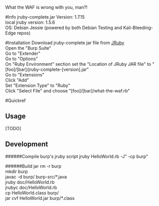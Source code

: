 What the WAF is wrong with you, man?!

#Info
jruby-complete.jar Version: 1.7.15  
local jruby version: 1.5.6  
OS: Debian Jessie (powered by both Debian Testing and Kali-Bleeding-Edge repos)  

#Installation
Download jruby-complete jar file from [JRuby](http://www.jruby.org/download)  
Open the "Burp Suite"  
Go to "Extender"  
Go to "Options"  
On "Ruby Environment" section set the "Location of JRuby JAR file" to   "\[foo\]/\[bar\]/jruby-complete-\[version\].jar"  
Go to "Extensions"  
Click "Add"  
Set "Extension Type" to "Ruby"  
Click "Select File" and choose "\[foo\]/\[bar\]/what-the-waf.rb"  

#Quickref

## Usage
\[TODO\]

## Development
######Compile burp's jruby script
jruby HelloWorld.rb -J" -cp burp"  

######Build jar
rm -r burp  
mkdir burp  
javac -d burp/ burp-src/\*.java  
jruby doc/HelloWorld.rb  
jrubyc doc/HelloWorld.rb  
cp HelloWorld.class burp/  
jar cvf HelloWorld.jar burp/\*.class  
